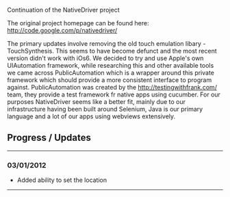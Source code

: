 Continuation of the NativeDriver project

The original project homepage can be found here: http://code.google.com/p/nativedriver/

The primary updates involve removing the old touch emulation libary - TouchSynthesis. This seems to have become defunct and the most recent version didn't work with iOs6. We decided to try and use Apple's own UIAutomation framework, while researching this and other available tools we came across PublicAutomation which is a wrapper around this private framework which should provide a more consistent interface to program against. PublicAutomation was created by the http://testingwithfrank.com/ team, they provide a test framework fr native apps using cucumber. For our purposes NativeDriver seems like a better fit, mainly due to our infrastructure having been built around Selenium, Java is our primary language and a lot of our apps using webviews extensively. 

## Progress / Updates

---
### 03/01/2012
* Added ability to set the location

---
